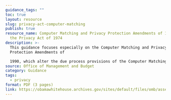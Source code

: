 ```yaml
---
guidance_tags: ""
toc: true
layout: resource
slug: privacy-act-computer-matching
publish: true
resource_name: Computer Matching and Privacy Protection Amendments of 1990 and
  the Privacy Act of 1974
description: >-
  This guidance focuses especially on the Computer Matching and Privacy
  Protection Amendments of

  1990, which alter the due process provisions of the Computer Matching and Privacy Protection Act of 1988. The guidance also addresses another issue suggested by agencies in reporting to OMB their activities in implementing the Computer Matching and Privacy Protection Act. Dated April 23, 1991.
source: Office of Management and Budget
category: Guidance
tags:
  - privacy
format: PDF (3 pages)
link: https://obamawhitehouse.archives.gov/sites/default/files/omb/assets/omb/inforeg/computer_amendments1991.pdf
---
```

